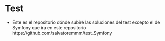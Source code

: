 <h1>Test</h1>
<ul>
<li>Este es el repositorio dónde subiré las soluciones del test excepto el de Symfony que ira en este repositorio https://github.com/salvatoremmm/test_Symfony</li>
  </ul>
